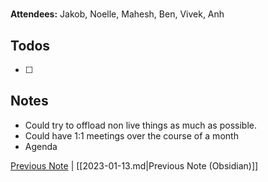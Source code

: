 # 

**Attendees:** Jakob, Noelle, Mahesh, Ben, Vivek, Anh

## Todos

- [ ] 

## Notes

- Could try to offload non live things as much as possible.
- Could have 1:1 meetings over the course of a month
- Agenda 

[Previous Note](2023\01\2023-01-13.md) | [[2023-01-13.md|Previous Note (Obsidian)]]